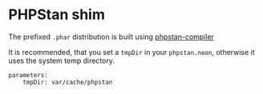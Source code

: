 # PHPStan shim

The prefixed `.phar` distribution is built using [phpstan-compiler](https://github.com/fprochazka/phpstan-compiler)

It is recommended, that you set a `tmpDir` in your `phpstan.neon`, otherwise it uses the system temp directory.

```
parameters:
    tmpDir: var/cache/phpstan
```

